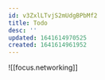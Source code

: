 ```yaml
---
id: v3ZxlLTvjS2mUdgBPbMf2
title: Todo
desc: ''
updated: 1641614970525
created: 1641614961952
---
```


![[focus.networking]]
